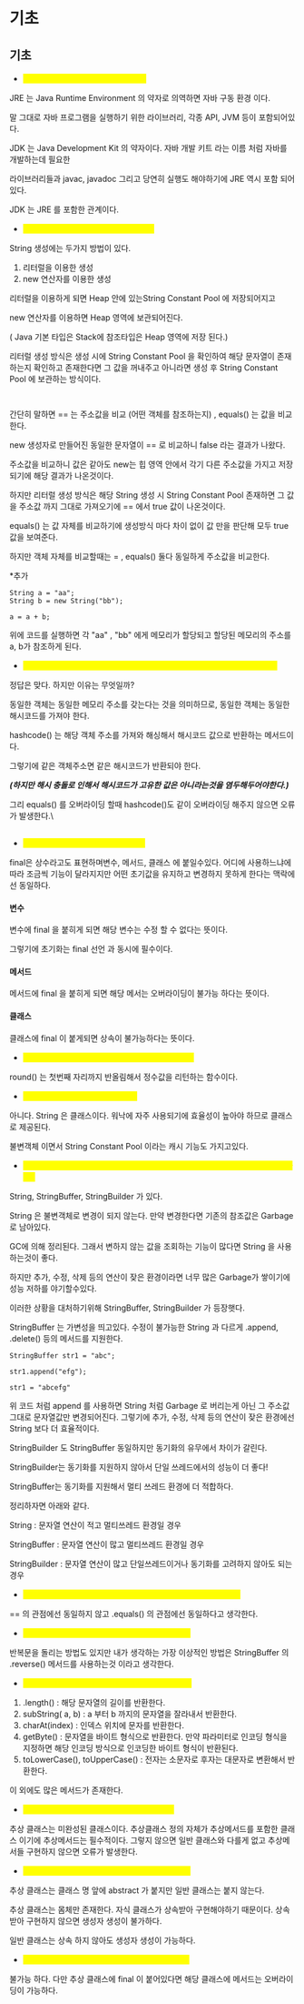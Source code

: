 # 기초

## 기초

* <mark style="color:yellow;">**JDK 와 JRE의 차이점은 무엇입니까?**</mark>

JRE 는 Java Runtime Environment 의 약자로 의역하면 자바 구동 환경 이다.

말 그대로 자바 프로그램을 실행하기 위한 라이브러리, 각종 API, JVM 등이 포함되어있다.

JDK 는 Java Development Kit 의 약자이다. 자바 개발 키트 라는 이름 처럼 자바를 개발하는데 필요한

라이브러리들과 javac, javadoc 그리고 당연히 실행도 해야하기에 JRE 역시 포함 되어있다.

JDK 는 JRE 를 포함한 관계이다.

* <mark style="color:yellow;">**== 와 equals 의 차이점은 무엇입니까?**</mark>

String 생성에는 두가지 방법이 있다.

1. 리터럴을 이용한 생성
2. new 연산자를 이용한 생성

리터럴을 이용하게 되면 Heap 안에 있는String Constant Pool 에 저장되어지고

new 연산자를 이용하면 Heap 영역에 보관되어진다.

( Java 기본 타입은 Stack에 참조타입은 Heap 영역에 저장 된다.)

리터럴 생성 방식은 생성 시에 String Constant Pool 을 확인하여 해당 문자열이 존재하는지 확인하고 존재한다면 그 값을 꺼내주고 아니라면 생성 후 String Constant Pool 에 보관하는 방식이다.

<figure><img src="../.gitbook/assets/image (12).png" alt=""><figcaption></figcaption></figure>

<figure><img src="../.gitbook/assets/image (13).png" alt=""><figcaption></figcaption></figure>

간단히 말하면 == 는 주소값을 비교 (어떤 객체를 참조하는지) , equals() 는 값을 비교한다.

new 생성자로 만들어진 동일한 문자열이 == 로 비교하니 false 라는 결과가 나왔다.

주소값을 비교하니 값은 같아도 new는 힙 영역 안에서 각기 다른 주소값을 가지고 저장되기에 해당 결과가 나온것이다.

하지만 리터럴 생성 방식은 해당 String 생성 시 String Constant Pool 존재하면 그 값을 주소값 까지 그대로 가져오기에 == 에서 true 값이 나온것이다.

equals() 는 값 자체를 비교하기에 생성방식 마다 차이 없이 값 만을 판단해 모두 true 값을 보여준다.

하지만 객체 자체를 비교할때는 = , equals() 둘다 동일하게 주소값을 비교한다.



\*추가

```
String a = "aa";
String b = new String("bb");

a = a + b;
```

위에  코드를 실행하면 각 "aa" , "bb" 에게 메모리가 할당되고 할당된 메모리의 주소를 a, b가 참조하게 된다.





* <mark style="color:yellow;">**두 객체가 동일한 hashCode를 가지면 Equals()가 참이어야 합니다, 그렇죠?**</mark>

정답은 맞다. 하지만 이유는 무엇일까?

동일한 객체는 동일한 메모리 주소를 갖는다는 것을 의미하므로, 동일한 객체는 동일한 해시코드를 가져야 한다.

hashcode() 는 해당 객체 주소를 가져와 해싱해서 해시코드 값으로 반환하는 메서드이다.

그렇기에 같은 객체주소면 같은 해시코드가 반환되야 한다.

_**(하지만 해시 충돌로 인해서 해시코드가 고유한 값은 아니라는것을 염두해두어야한다.)**_

그리 equals() 를 오버라이딩 할때 hashcode()도 같이 오버라이딩 해주지 않으면 오류가 발생한다.\\

<figure><img src="../.gitbook/assets/image (14).png" alt=""><figcaption></figcaption></figure>

* <mark style="color:yellow;">**자바에서 final의 기능은 무엇입니까?**</mark>

final은 상수라고도 표현하며변수, 메서드, 클래스 에 붙일수있다. 어디에 사용하느냐에 따라 조금씩 기능이 달라지지만 어떤 초기값을 유지하고 변경하지 못하게 한다는 맥락에선 동일하다.

#### 변수

변수에 final 을 붙히게 되면 해당 변수는 수정 할 수 없다는 뜻이다.

그렇기에 초기화는 final 선언 과 동시에 필수이다.

#### 메서드

메서드에 final 을 붙히게 되면 해당 메서는 오버라이딩이 불가능 하다는 뜻이다.

#### 클래스

클래스에 final 이 붙게되면 상속이 불가능하다는 뜻이다.

* <mark style="color:yellow;">**자바에서 Math.round(-1.5)는 무엇을 의미합니까?**</mark>

round() 는 첫번째 자리까지 반올림해서 정수값을 리턴하는 함수이다.

* <mark style="color:yellow;">**String은 기본 데이터 타입입니까?**</mark>

아니다. String 은 클래스이다. 워낙에 자주 사용되기에 효율성이 높아야 하므로 클래스로 제공된다.

불변객체 이면서 String Constant Pool 이라는 캐시 기능도 가지고있다.

* <mark style="color:yellow;">**자바에서 문자열을 조작하는 클래스는 무엇이 있습니까? 각 클래스의 차이점은 뭘까요?**</mark>

String, StringBuffer, StringBuilder 가 있다.

String 은 불변객체로 변경이 되지 않는다. 만약 변경한다면 기존의 참조값은 Garbage로 남아있다.

GC에 의해 정리된다. 그래서 변하지 않는 값을 조회하는 기능이 많다면 String 을 사용하는것이 좋다.

하지만 추가, 수정, 삭제 등의 연산이 잦은 환경이라면 너무 많은 Garbage가 쌓이기에 성능 저하를 야기할수있다.

이러한 상황을 대처하기위해 StringBuffer, StringBuilder 가 등장햇다.

StringBuffer 는 가변성을 띄고있다. 수정이 불가능한 String 과 다르게 .append, .delete() 등의 메서드를 지원한다.

```
StringBuffer str1 = "abc";

str1.append("efg");

str1 = "abcefg"
```

위 코드 처럼 append 를 사용하면 String 처럼 Garbage 로 버리는게 아닌 그 주소값 그대로 문자열값만 변경되어진다. 그렇기에 추가, 수정, 삭제 등의 연산이 잦은 환경에선 String 보다 더 효율적이다.

StringBuilder 도 StringBuffer 동일하지만 동기화의 유무에서 차이가 갈린다.

StringBuilder는 동기화를 지원하지 않아서 단일 쓰레드에서의 성능이 더 좋다!

StringBuffer는 동기화를 지원해서 멀티 쓰레드 환경에 더 적합하다.

정리하자면 아래와 같다.

String : 문자열 연산이 적고 멀티쓰레드 환경일 경우

StringBuffer : 문자열 연산이 많고 멀티쓰레드 환경일 경우

StringBuilder : 문자열 연산이 많고 단일쓰레드이거나 동기화를 고려하지 않아도 되는 경우

* <mark style="color:yellow;">**String str ="i"와 String str = new String("i")가 동일합니까?**</mark>

\== 의 관점에선 동일하지 않고 .equals() 의 관점에선 동일하다고 생각한다.

* <mark style="color:yellow;">**문자열을 반전시키는 가장 좋은 방법은 무엇인가요?**</mark>

반복문을 돌리는 방법도 있지만 내가 생각하는 가장 이상적인 방법은 StringBuffer 의 .reverse() 메서드를 사용하는것 이라고 생각한다.

* <mark style="color:yellow;">**String 클래스의 일반적인 메서드는 무엇이 있나요?**</mark>

1. .length() : 해당 문자열의 길이를 반환한다.
2. subString( a, b) : a 부터 b 까지의 문자열을 잘라내서 반환한다.
3. charAt(index) : 인덱스 위치에 문자를 반환한다.
4. getByte() : 문자열을 바이트 형식으로 반환한다. 만약 파라미터로 인코딩 형식을 지정하면 해당 인코딩 방식으로 인코딩한 바이트 형식이 반환된다.
5. toLowerCase(), toUpperCase() : 전자는 소문자로 후자는 대문자로 변환해서 반환한다.

이 외에도 많은 메서드가 존재한다.

* <mark style="color:yellow;">**추상 클래스에서 추상 메서드는 필수적인가요?**</mark>

추상 클래스는 미완성된 클래스이다. 추상클래스 정의 자체가 추상메서드를 포함한 클래스 이기에 추상메서드는 필수적이다. 그렇지 않으면 일반 클래스와 다를게 없고 추상메서들 구현하지 않으면 오류가 발생한다.

* <mark style="color:yellow;">**보통의 클래스와 추상 클래스의 차이는 무엇인가요?**</mark>

추상 클래스는 클래스 명 앞에 abstract 가 붙지만 일반 클래스는 붙지 않는다.

추상 클래스는 몸체만 존재한다. 자식 클래스가 상속받아 구현해야하기 때문이다. 상속받아 구현하지 않으면 생성자 생성이 불가하다.

일반 클래스는 상속 하지 않아도 생성자 생성이 가능하다.

* <mark style="color:yellow;">**final은 추상 클래스를 수정할 때 사용할 수 있나요?**</mark>

불가능 하다.  다만 추상 클래스에 final 이 붙어있다면 해당 클래스에 메서드는 오버라이딩이 가능하다.
